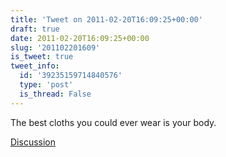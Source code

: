 ```yaml
---
title: 'Tweet on 2011-02-20T16:09:25+00:00'
draft: true
date: 2011-02-20T16:09:25+00:00
slug: '201102201609'
is_tweet: true
tweet_info:
  id: '39235159714840576'
  type: 'post'
  is_thread: False
---
```




The best cloths you could ever wear is your body.

[Discussion](https://x.com/sytelus/status/39235159714840576)

